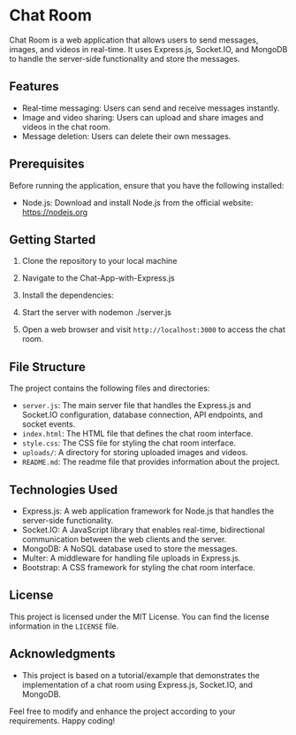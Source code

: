 # Chat Room

Chat Room is a web application that allows users to send messages, images, and videos in real-time. It uses Express.js, Socket.IO, and MongoDB to handle the server-side functionality and store the messages.

## Features

- Real-time messaging: Users can send and receive messages instantly.
- Image and video sharing: Users can upload and share images and videos in the chat room.
- Message deletion: Users can delete their own messages.

## Prerequisites

Before running the application, ensure that you have the following installed:

- Node.js: Download and install Node.js from the official website: https://nodejs.org

## Getting Started

1. Clone the repository to your local machine

2. Navigate to the Chat-App-with-Express.js

3. Install the dependencies:

4. Start the server with nodemon ./server.js

5. Open a web browser and visit `http://localhost:3000` to access the chat room.

## File Structure

The project contains the following files and directories:

- `server.js`: The main server file that handles the Express.js and Socket.IO configuration, database connection, API endpoints, and socket events.
- `index.html`: The HTML file that defines the chat room interface.
- `style.css`: The CSS file for styling the chat room interface.
- `uploads/`: A directory for storing uploaded images and videos.
- `README.md`: The readme file that provides information about the project.

## Technologies Used

- Express.js: A web application framework for Node.js that handles the server-side functionality.
- Socket.IO: A JavaScript library that enables real-time, bidirectional communication between the web clients and the server.
- MongoDB: A NoSQL database used to store the messages.
- Multer: A middleware for handling file uploads in Express.js.
- Bootstrap: A CSS framework for styling the chat room interface.

## License

This project is licensed under the MIT License. You can find the license information in the `LICENSE` file.

## Acknowledgments

- This project is based on a tutorial/example that demonstrates the implementation of a chat room using Express.js, Socket.IO, and MongoDB.

Feel free to modify and enhance the project according to your requirements. Happy coding!